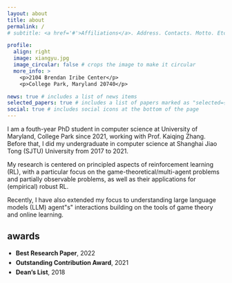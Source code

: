 ```yaml
---
layout: about
title: about
permalink: /
# subtitle: <a href='#'>Affiliations</a>. Address. Contacts. Motto. Etc.

profile:
  align: right
  image: xiangyu.jpg
  image_circular: false # crops the image to make it circular
  more_info: >
    <p>2104 Brendan Iribe Center</p>
    <p>College Park, Maryland 20740</p>

news: true # includes a list of news items
selected_papers: true # includes a list of papers marked as "selected={true}"
social: true # includes social icons at the bottom of the page
---
```


I am a fouth-year PhD student in computer science at University of Maryland, College Park since 2021, working with Prof. Kaiqing Zhang. Before that, I did my undergraduate in computer science at Shanghai Jiao Tong (SJTU) University from 2017 to 2021.

My research is centered on principled aspects of reinforcement learning (RL), with a particular focus on the game-theoretical/multi-agent problems and partially observable problems, as well as their applications for (empirical) robust RL. 

Recently, I have also extended my focus to understanding large language models (LLM) agent"s" interactions building on the tools of game theory and online learning.

<!-- awards-section -->

## awards

<ul style="margin-top: 0px; padding-left: 20px; list-style-type: disc;">
  <li style="margin-bottom: 5px;"><strong>Best Research Paper</strong>, 2022</li>
  <li style="margin-bottom: 5px;"><strong>Outstanding Contribution Award</strong>, 2021</li>
  <li><strong>Dean’s List</strong>, 2018</li>
</ul>
